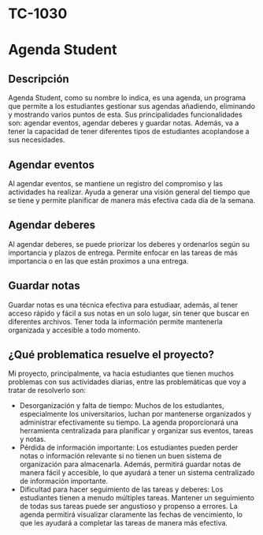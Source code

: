 # TC-1030

# Agenda Student

## Descripción

Agenda Student, como su nombre lo indica, es una agenda, un programa que permite a los estudiantes gestionar sus agendas añadiendo, eliminando y mostrando varios puntos de esta. Sus principalidades funcionalidades son: agendar eventos, agendar deberes y guardar notas. Además, va a tener la capacidad de tener diferentes tipos de estudiantes acoplandose a sus necesidades. 

## Agendar eventos

Al agendar eventos, se mantiene un registro del compromiso y las actividades ha realizar. Ayuda a generar una visión general del tiempo que se tiene y permite planificar de manera más efectiva cada día de la semana.

## Agendar deberes

Al agendar deberes, se puede priorizar los deberes y ordenarlos según su importancia y plazos de entrega. Permite enfocar en las tareas de más importancia o en las que están proximos a una entrega.

## Guardar notas

Guardar notas es una técnica efectiva para estudiaar, además, al tener acceso rápido y fácil a sus notas en un solo lugar, sin tener que buscar en diferentes archivos. Tener toda la información permite mantenerla organizada y accesible a todo momento.

## ¿Qué problematica resuelve el proyecto?

Mi proyecto, principalmente, va hacia estudiantes que tienen muchos problemas con sus actividades diarias, entre las problemáticas que voy a tratar de resolverlo son:

- Desorganización y falta de tiempo: Muchos de los estudiantes, especialmente los universitarios, luchan por mantenerse organizados y administrar efectivamente su tiempo. La agenda proporcionará una herramienta centralizada para planificar y organizar sus eventos, tareas y notas. 
- Pérdida de información importante: Los estudiantes pueden perder notas o información relevante si no tienen un buen sistema de organización para almacenarla. Además, permitirá guardar notas de manera fácil y accesible, lo que ayudará a tener un sistema centralizado de información importante.
- Dificultad para hacer seguimiento de las tareas y deberes: Los estudiantes tienen a menudo múltiples tareas. Mantener un seguimiento de todas sus tareas puede ser angustioso y propenso a errores. La agenda permitirá visualizar claramente las fechas de vencimiento, lo que les ayudará a completar las tareas de manera más efectiva.
